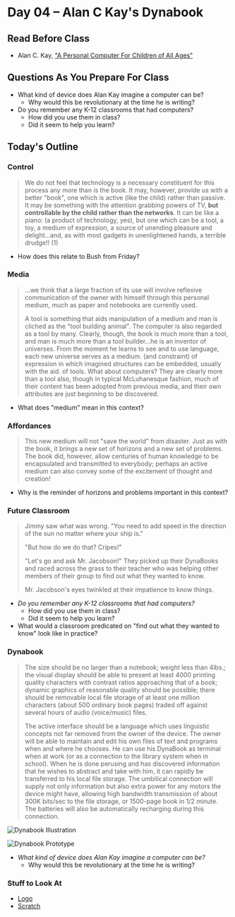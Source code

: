 # Day 04 – Alan C Kay's Dynabook

## Read Before Class

* Alan C. Kay, ["A Personal Computer For Children of All Ages"](https://www.mprove.de/diplom/gui/kay72.html)

## Questions As You Prepare For Class

* What kind of device does Alan Kay imagine a computer can be?
	* Why would this be revolutionary at the time he is writing?
* Do you remember any K-12 classrooms that had computers?
	* How did you use them in class?
	* Did it seem to help you learn?
	
## Today's Outline

### Control

> We do not feel that technology is a necessary constituent for this process any more than is the book. It may, however, provide us with a better "book", one which is active (like the child) rather than passive. It may be something with the attention grabbing powers of TV, **but controllable by the child rather than the networks**. It can be like a piano: (a product of technology, yes), but one which can be a tool, a toy, a medium of expression, a source of unending pleasure and delight...and, as with most gadgets in unenlightened hands, a terrible drudge!! (1)

* How does this relate to Bush from Friday?

### Media

> …we think that a large fraction of its use will involve reflexive communication of the owner with himself through this personal medium, much as paper and notebooks are currently used.
>
> A tool is something that aids manipulation of a medium and man is cliched as the "tool building animal". The computer is also regarded as a tool by many. Clearly, though, the book is much more than a tool, and man is much more than a tool builder...he is an inventor of universes. From the moment he learns to see and to use language, each new universe serves as a medium. (and constraint) of expression in which imagined structures can be embedded, usually with the aid. of tools. What about computers? They are clearly more than a tool also, though in typical McLuhanesque fashion, much of their content has been adopted from previous media, and their own attributes are just beginning to be discovered.

* What does "medium" mean in this context?

### Affordances

> This new medium will not "save the world" from disaster. Just as with the book, it brings a new set of horizons and a new set of problems. The book did, however, allow centuries of human knowledge to be encapsulated and transmitted to everybody; perhaps an active medium can also convey some of the excitement of thought and creation!

* Why is the reminder of horizons and problems important in this context?

### Future Classroom

> Jimmy saw what was wrong. "You need to add speed in the direction of the sun no matter where your ship is."
> 
> "But how do we do that? Cripes!"
> 
> "Let's go and ask Mr. Jacobson!" They picked up their DynaBooks and raced across the grass to their teacher who was helping other members of their group to find out what they wanted to know.
> 
> Mr. Jacobson's eyes twinkled at their impatience to know things.

* *Do you remember any K-12 classrooms that had computers?*
	* How did you use them in class?
	* Did it seem to help you learn?
* What would a classroom predicated on "find out what they wanted to know" look like in practice?

### Dynabook

> The size should be no larger than a notebook; weight less than 4lbs.; the visual display should be able to present at least 4000 printing quality characters with contrast ratios approaching that of a book; dynamic graphics of reasonable quality should be possible; there should be removable local file storage of at least one million characters (about 500 ordinary book pages) traded off against several hours of audio (voice/music) files.
> 
> The active interface should be a language which uses linguistic concepts not far removed from the owner of the device. The owner will be able to maintain and edit his own files of text and programs when and where he chooses. He can use his DynaBook as terminal when at work (or as a connection to the library system when in school). When he is done perusing and has discovered information that he wishes to abstract and take with him, it can rapidly be transferred to his local file storage. The umbilical connection will supply not only information but also extra power for any motors the device might have, allowing high bandwidth transmission of about 300K bits/sec to the file storage, or 1500-page book in 1/2 minute. The batteries will also be automatically recharging during this connection.

![Dynabook Illustration](https://upload.wikimedia.org/wikipedia/en/1/12/Dynabook.png)

![Dynabook Prototype](http://history-computer.com/ModernComputer/Personal/images/dynabook1.jpg)

* *What kind of device does Alan Kay imagine a computer can be?*
	* Why would this be revolutionary at the time he is writing?

### Stuff to Look At

* [Logo](http://www.calormen.com/jslogo)
* [Scratch](http://scratch.mit.edu)